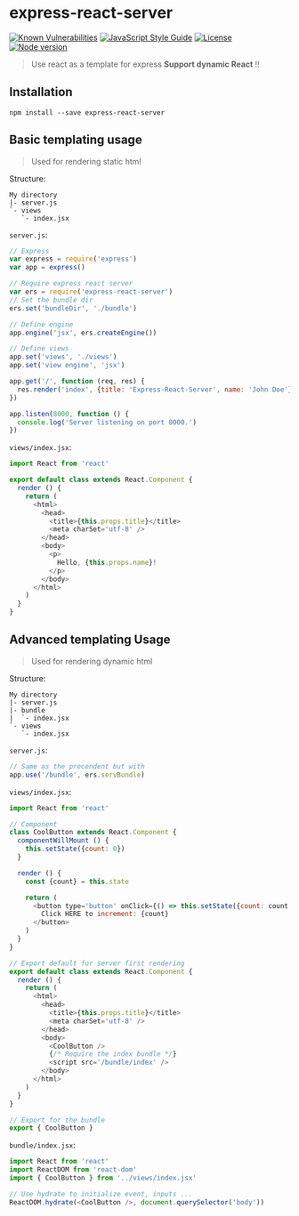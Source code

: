 # express-react-server

[![Known Vulnerabilities](https://snyk.io/test/github/jaymun723/express-react-server/badge.svg)](https://snyk.io/test/github/jaymun723/express-react-server)
[![JavaScript Style Guide](https://img.shields.io/badge/code_style-standard-brightgreen.svg)](https://standardjs.com)
[![License](https://img.shields.io/badge/license-MIT-blue.svg?style=flat)](https://choosealicense.com/licenses/mit/)
[![Node version](https://img.shields.io/badge/node-v8.4.0%2B-14ace8.svg)](https://nodejs.org/)

> Use react as a template for express **Support dynamic React** !!

## Installation

```shell
npm install --save express-react-server
```

## Basic templating usage

> Used for rendering static html

Structure:
```
My directory
|- server.js
`- views
   `- index.jsx
```

`server.js`:
```js
// Express
var express = require('express')
var app = express()

// Require express react server
var ers = require('express-react-server')
// Set the bundle dir
ers.set('bundleDir', './bundle')

// Define engine
app.engine('jsx', ers.createEngine())

// Define views
app.set('views', './views')
app.set('view engine', 'jsx')

app.get('/', function (req, res) {
  res.render('index', {title: 'Express-React-Server', name: 'John Doe'})
})

app.listen(8000, function () {
  console.log('Server listening on port 8000.')
})
```

`views/index.jsx`:
```js
import React from 'react'

export default class extends React.Component {
  render () {
    return (
      <html>
        <head>
          <title>{this.props.title}</title>
          <meta charSet='utf-8' />
        </head>
        <body>
          <p>
            Hello, {this.props.name}!
          </p>
        </body>
      </html>
    )
  }
}
```

## Advanced templating Usage

> Used for rendering dynamic html

Structure:
```
My directory
|- server.js
|- bundle
|  `- index.jsx
`- views
   `- index.jsx
```

`server.js`:
```js
// Same as the precendent but with
app.use('/bundle', ers.servBundle)
```

`views/index.jsx`:
```js
import React from 'react'

// Component
class CoolButton extends React.Component {
  componentWillMount () {
    this.setState({count: 0})
  }

  render () {
    const {count} = this.state

    return (
      <button type='button' onClick={() => this.setState({count: count + 1})}>
        Click HERE to increment: {count}
      </button>
    )
  }
}

// Export default for server first rendering
export default class extends React.Component {
  render () {
    return (
      <html>
        <head>
          <title>{this.props.title}</title>
          <meta charSet='utf-8' />
        </head>
        <body>
          <CoolButton />
          {/* Require the index bundle */}
          <script src='/bundle/index' />
        </body>
      </html>
    )
  }
}

// Export for the bundle
export { CoolButton }
```

`bundle/index.jsx`:
```js
import React from 'react'
import ReactDOM from 'react-dom'
import { CoolButton } from '../views/index.jsx'

// Use hydrate to initialize event, inputs ...
ReactDOM.hydrate(<CoolButton />, document.querySelector('body'))
```
